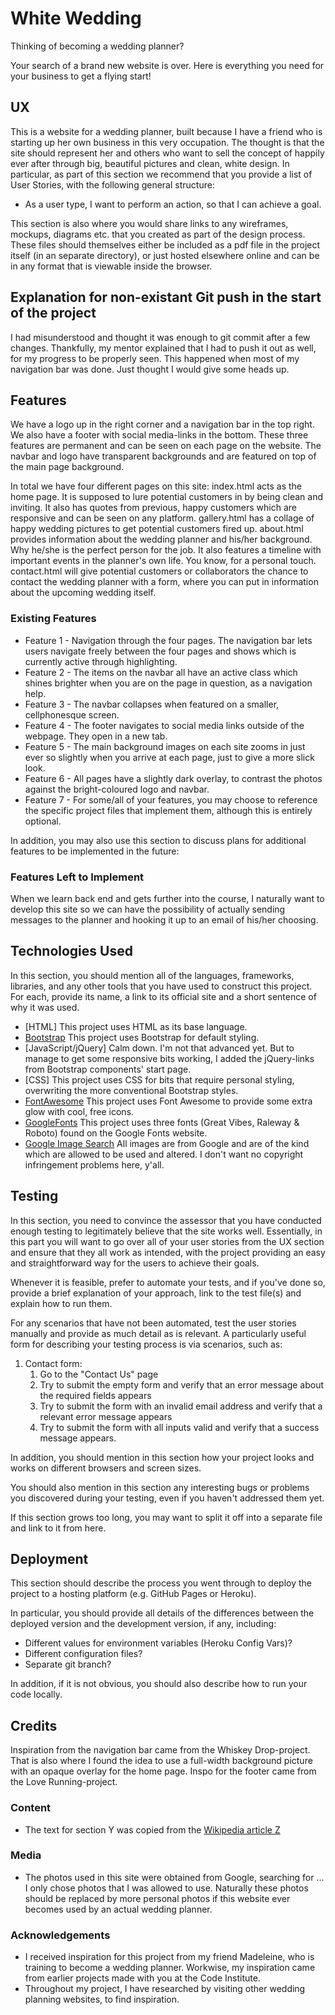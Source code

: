 # White Wedding

Thinking of becoming a wedding planner?

Your search of a brand new website is over. Here is everything you need for your business to get a flying start!

## UX

This is a website for a wedding planner, built because I have a friend who is starting up her own business in this very occupation. The thought is that the site should represent her and others who want to sell the concept of happily ever after through big, beautiful pictures and clean, white design.
In particular, as part of this section we recommend that you provide a list of User Stories, with the following general structure:

- As a user type, I want to perform an action, so that I can achieve a goal.

This section is also where you would share links to any wireframes, mockups, diagrams etc. that you created as part of the design process. These files should themselves either be included as a pdf file in the project itself (in an separate directory), or just hosted elsewhere online and can be in any format that is viewable inside the browser.

## Explanation for non-existant Git push in the start of the project

I had misunderstood and thought it was enough to git commit after a few changes. Thankfully, my mentor explained that I had to push it out as well, for my progress to be properly seen. This happened when most of my navigation bar was done. Just thought I would give some heads up.

## Features

We have a logo up in the right corner and a navigation bar in the top right. We also have a footer with social media-links in the bottom. These three features are permanent and can be seen on each page on the website. The navbar and logo have transparent backgrounds and are featured on top of the main page background.


In total we have four different pages on this site:
index.html acts as the home page. It is supposed to lure potential customers in by being clean and inviting. It also has quotes from previous, happy customers which are responsive and can be seen on any platform.
gallery.html has a collage of happy wedding pictures to get potential customers fired up.
about.html provides information about the wedding planner and his/her background. Why he/she is the perfect person for the job. It also features a timeline with important events in the planner's own life. You know, for a personal touch.
contact.html will give potential customers or collaborators the chance to contact the wedding planner with a form, where you can put in information about the upcoming wedding itself.

### Existing Features

- Feature 1 - Navigation through the four pages. The navigation bar lets users navigate freely between the four pages and shows which is currently active through highlighting.
- Feature 2 - The items on the navbar all have an active class which shines brighter when you are on the page in question, as a navigation help.
- Feature 3 - The navbar collapses when featured on a smaller, cellphonesque screen.
- Feature 4 - The footer navigates to social media links outside of the webpage. They open in a new tab.
- Feature 5 - The main background images on each site zooms in just ever so slightly when you arrive at each page, just to give a more slick look.
- Feature 6 - All pages have a slightly dark overlay, to contrast the photos against the bright-coloured logo and navbar.
- Feature 7 - 
For some/all of your features, you may choose to reference the specific project files that implement them, although this is entirely optional.

In addition, you may also use this section to discuss plans for additional features to be implemented in the future:

### Features Left to Implement

When we learn back end and gets further into the course, I naturally want to develop this site so we can have the possibility of actually sending messages to the planner and hooking it up to an email of his/her choosing.

## Technologies Used

In this section, you should mention all of the languages, frameworks, libraries, and any other tools that you have used to construct this project. For each, provide its name, a link to its official site and a short sentence of why it was used.

- [HTML] This project uses HTML as its base language.
- [Bootstrap](https://bootstrap.com) This project uses Bootstrap for default styling.
- [JavaScript/jQuery] Calm down. I'm not that advanced yet. But to manage to get some responsive bits working, I added the jQuery-links from Bootstrap components' start page.
- [CSS] This project uses CSS for bits that require personal styling, overwriting the more conventional Bootstrap styles.
- [FontAwesome](https://fontawesome.com) This project uses Font Awesome to provide some extra glow with cool, free icons.
- [GoogleFonts](https://fonts.google.com) This project uses three fonts (Great Vibes, Raleway & Roboto) found on the Google Fonts website.
- [Google Image Search](https://google.com) All images are from Google and are of the kind which are allowed to be used and altered. I don't want no copyright infringement problems here, y'all.

## Testing

In this section, you need to convince the assessor that you have conducted enough testing to legitimately believe that the site works well. Essentially, in this part you will want to go over all of your user stories from the UX section and ensure that they all work as intended, with the project providing an easy and straightforward way for the users to achieve their goals.

Whenever it is feasible, prefer to automate your tests, and if you've done so, provide a brief explanation of your approach, link to the test file(s) and explain how to run them.

For any scenarios that have not been automated, test the user stories manually and provide as much detail as is relevant. A particularly useful form for describing your testing process is via scenarios, such as:

1. Contact form:
   1. Go to the "Contact Us" page
   2. Try to submit the empty form and verify that an error message about the required fields appears
   3. Try to submit the form with an invalid email address and verify that a relevant error message appears
   4. Try to submit the form with all inputs valid and verify that a success message appears.

In addition, you should mention in this section how your project looks and works on different browsers and screen sizes.

You should also mention in this section any interesting bugs or problems you discovered during your testing, even if you haven't addressed them yet.

If this section grows too long, you may want to split it off into a separate file and link to it from here.

## Deployment

This section should describe the process you went through to deploy the project to a hosting platform (e.g. GitHub Pages or Heroku).

In particular, you should provide all details of the differences between the deployed version and the development version, if any, including:

- Different values for environment variables (Heroku Config Vars)?
- Different configuration files?
- Separate git branch?

In addition, if it is not obvious, you should also describe how to run your code locally.

## Credits

Inspiration from the navigation bar came from the Whiskey Drop-project. That is also where I found the idea to use a full-width background picture with an opaque overlay for the home page. Inspo for the footer came from the Love Running-project.

### Content

- The text for section Y was copied from the [Wikipedia article Z](https://en.wikipedia.org/wiki/Z)

### Media

- The photos used in this site were obtained from Google, searching for ... I only chose photos that I was allowed to use. Naturally these photos should be replaced by more personal photos if this website ever becomes used by an actual wedding planner.

### Acknowledgements

- I received inspiration for this project from my friend Madeleine, who is training to become a wedding planner. Workwise, my inspiration came from earlier projects made with you at the Code Institute.
- Throughout my project, I have researched by visiting other wedding planning websites, to find inspiration.
